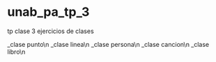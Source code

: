 # unab_pa_tp_3

tp clase 3 ejercicios de clases

_clase punto\n
_clase linea\n
_clase persona\n
_clase cancion\n
_clase libro\n
